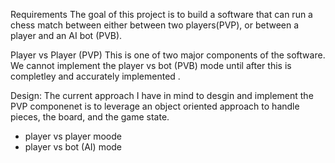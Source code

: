 Requirements
The goal of this project is to build a software that can run a chess match between either
between two players(PVP), or between a player and an AI bot (PVB).

Player vs Player (PVP)
This is one of two major components of the software. We cannot implement the player vs bot (PVB)
mode until after this is completley and accurately implemented .

  Design:
    The current approach I have in mind to desgin and implement the PVP componenet is to 
    leverage an object oriented approach to handle pieces, the board, and the game state.


- player vs player moode
- player vs bot (AI) mode

  
